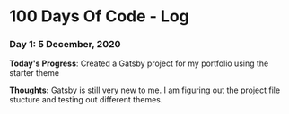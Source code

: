 # 100 Days Of Code - Log

### Day 1: 5 December, 2020

**Today's Progress**: Created a Gatsby project for my portfolio using the starter theme

**Thoughts:** Gatsby is still very new to me. I am figuring out the project file stucture and testing out different themes.
